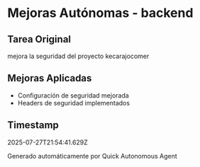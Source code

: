 # Mejoras Autónomas - backend

## Tarea Original
mejora la seguridad del proyecto kecarajocomer

## Mejoras Aplicadas
- Configuración de seguridad mejorada
- Headers de seguridad implementados

## Timestamp
2025-07-27T21:54:41.629Z

Generado automáticamente por Quick Autonomous Agent
